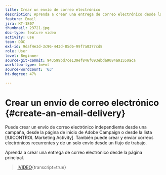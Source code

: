 ```yaml
---
title: Crear un envío de correo electrónico
description: Aprenda a crear una entrega de correo electrónico desde la página principal.
feature: Email
jira: KT-1807
thumbnail: 23721.jpg
doc-type: feature video
activity: use
team: DOC
exl-id: 9daf4e3d-3c96-443d-85d6-99f7a0377cd8
role: User
level: Beginner
source-git-commit: 943599bd7ce139ef846f093ebda9084a91550aca
workflow-type: tm+mt
source-wordcount: '63'
ht-degree: 47%

---
```


# Crear un envío de correo electrónico {#create-an-email-delivery}

Puede crear un envío de correo electrónico independiente desde una campaña, desde la página de inicio de Adobe Campaign o desde la lista [!UICONTROL Marketing Activity]. También puede crear y enviar correos electrónicos recurrentes y de un solo envío desde un flujo de trabajo.

Aprenda a crear una entrega de correo electrónico desde la página principal.

>[!VIDEO](https://video.tv.adobe.com/v/23721?learn=on){transcript=true}
